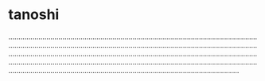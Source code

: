 # tanoshi

...................................................................................................................................................................................................................................................................................................................................................................................................................................................................................................................................................................................................................................